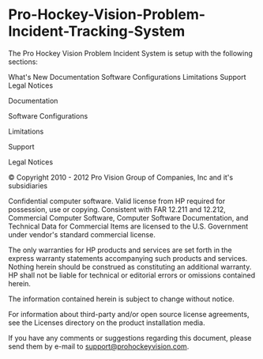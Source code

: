Pro-Hockey-Vision-Problem-Incident-Tracking-System
==================================================

The Pro Hockey Vision Problem Incident System is setup with the following sections:

What's New
Documentation
Software Configurations
Limitations
Support
Legal Notices




Documentation



Software Configurations


Limitations


Support




Legal Notices

© Copyright 2010 - 2012 Pro Vision Group of Companies, Inc and it's subsidiaries

Confidential computer software. Valid license from HP required for possession, use or copying. Consistent with FAR 12.211 and 12.212, Commercial Computer Software, Computer Software Documentation, and Technical Data for Commercial Items are licensed to the U.S. Government under vendor's standard commercial license.

The only warranties for HP products and services are set forth in the express warranty statements accompanying such products and services. Nothing herein should be construed as constituting an additional warranty. HP shall not be liable for technical or editorial errors or omissions contained herein.

The information contained herein is subject to change without notice.

 

For information about third-party and/or open source license agreements, see the Licenses directory on the product installation media.

If you have any comments or suggestions regarding this document, please send them by e-mail to support@prohockeyvision.com.
